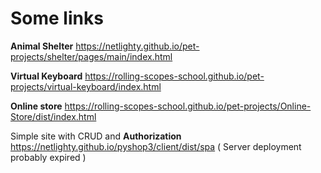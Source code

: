 # Some links
**Animal Shelter**
https://netlighty.github.io/pet-projects/shelter/pages/main/index.html

**Virtual Keyboard**
https://rolling-scopes-school.github.io/pet-projects/virtual-keyboard/index.html

**Online store**
https://rolling-scopes-school.github.io/pet-projects/Online-Store/dist/index.html

Simple site with CRUD and **Authorization**
https://netlighty.github.io/pyshop3/client/dist/spa ( Server deployment probably expired )
